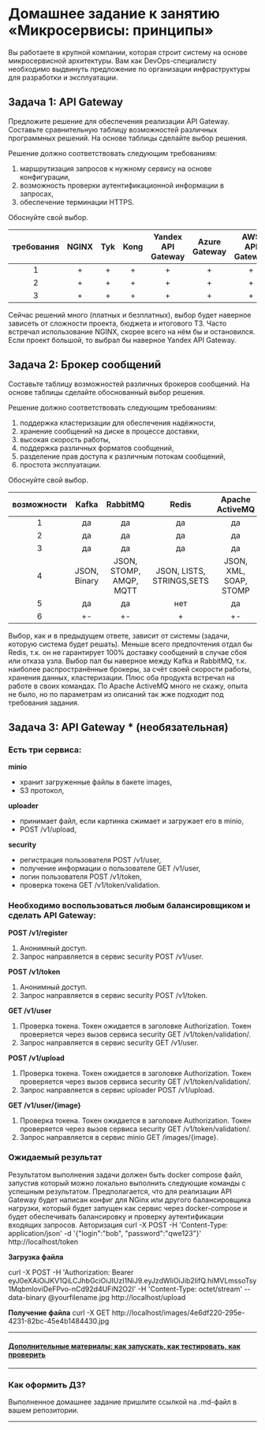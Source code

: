 
# Домашнее задание к занятию «Микросервисы: принципы»

Вы работаете в крупной компании, которая строит систему на основе микросервисной архитектуры.
Вам как DevOps-специалисту необходимо выдвинуть предложение по организации инфраструктуры для разработки и эксплуатации.

## Задача 1: API Gateway 

Предложите решение для обеспечения реализации API Gateway. Составьте сравнительную таблицу возможностей различных программных решений. На основе таблицы сделайте выбор решения.

Решение должно соответствовать следующим требованиям:
1. маршрутизация запросов к нужному сервису на основе конфигурации,
2. возможность проверки аутентификационной информации в запросах,
3. обеспечение терминации HTTPS.

Обоснуйте свой выбор.


| требования |   NGINX    | Tyk  | Kong  | Yandex API Gateway | Azure Gateway   | AWS API Gateway |
|:----------:|:----------:|:----:|:-----:|:------------------:|:---------------:|:----------------:|
|     1      |     +      |  +   |   +   |         +          |        +        |        +         |
|     2      |     +      |  +   |   +   |         +          |        +        |        +         |
|     3      |     +      |  +   |   +   |         +          |        +        |        +         |

Сейчас решений много (платных и безплатных), выбор будет наверное зависеть от сложности проекта, бюджета и итогового ТЗ. Часто встречал использование NGINX, скорее всего на нём бы и остановился. Если проект большой, то выбрал бы наверное Yandex API Gateway.


## Задача 2: Брокер сообщений

Составьте таблицу возможностей различных брокеров сообщений. На основе таблицы сделайте обоснованный выбор решения.

Решение должно соответствовать следующим требованиям:
1. поддержка кластеризации для обеспечения надёжности,
2. хранение сообщений на диске в процессе доставки,
3. высокая скорость работы,
4. поддержка различных форматов сообщений,
5. разделение прав доступа к различным потокам сообщений,
6. простота эксплуатации.

Обоснуйте свой выбор.


| возможности |    Kafka     |        RabbitMQ         |           Redis            |      Apache ActiveMQ       |
|:-----------:|:------------:|:-----------------------:|:--------------------------:|:--------------------------:|
|      1      |      да      |           да            |             да             |             да             |
|      2      |      да      |           да            |             да             |             да             |
|      3      |      да      |           да            |             да             |             да             |
|      4      | JSON, Binary | JSON, STOMP, AMQP, MQTT | JSON, LISTS, STRINGS,SETS |  	JSON, XML, SOAP, STOMP   |
|      5      |      да      |           да            |            нет             |             да             |
|      6      |      +-      |           +-            |             +              |             +-             |

Выбор, как и в предыдущем ответе, зависит от системы (задачи, которую система будет решать). Меньше всего предпочтения отдал бы Redis, т.к. он не гарантирует 100% доставку сообщений в случае сбоя или отказа узла. Выбор пал бы наверное между Kafka и RabbitMQ, т.к. наиболее распространённые брокеры, за счёт своей скорости работы, хранения данных, кластеризации. Плюс оба продукта встречал на работе в своих командах. По  Apache ActiveMQ много не скажу, опыта не было, но по параметрам из описаний так жже подходит под требования задания.

## Задача 3: API Gateway * (необязательная)

### Есть три сервиса:

**minio**
- хранит загруженные файлы в бакете images,
- S3 протокол,

**uploader**
- принимает файл, если картинка сжимает и загружает его в minio,
- POST /v1/upload,

**security**
- регистрация пользователя POST /v1/user,
- получение информации о пользователе GET /v1/user,
- логин пользователя POST /v1/token,
- проверка токена GET /v1/token/validation.

### Необходимо воспользоваться любым балансировщиком и сделать API Gateway:

**POST /v1/register**
1. Анонимный доступ.
2. Запрос направляется в сервис security POST /v1/user.

**POST /v1/token**
1. Анонимный доступ.
2. Запрос направляется в сервис security POST /v1/token.

**GET /v1/user**
1. Проверка токена. Токен ожидается в заголовке Authorization. Токен проверяется через вызов сервиса security GET /v1/token/validation/.
2. Запрос направляется в сервис security GET /v1/user.

**POST /v1/upload**
1. Проверка токена. Токен ожидается в заголовке Authorization. Токен проверяется через вызов сервиса security GET /v1/token/validation/.
2. Запрос направляется в сервис uploader POST /v1/upload.

**GET /v1/user/{image}**
1. Проверка токена. Токен ожидается в заголовке Authorization. Токен проверяется через вызов сервиса security GET /v1/token/validation/.
2. Запрос направляется в сервис minio GET /images/{image}.

### Ожидаемый результат

Результатом выполнения задачи должен быть docker compose файл, запустив который можно локально выполнить следующие команды с успешным результатом.
Предполагается, что для реализации API Gateway будет написан конфиг для NGinx или другого балансировщика нагрузки, который будет запущен как сервис через docker-compose и будет обеспечивать балансировку и проверку аутентификации входящих запросов.
Авторизация
curl -X POST -H 'Content-Type: application/json' -d '{"login":"bob", "password":"qwe123"}' http://localhost/token

**Загрузка файла**

curl -X POST -H 'Authorization: Bearer eyJ0eXAiOiJKV1QiLCJhbGciOiJIUzI1NiJ9.eyJzdWIiOiJib2IifQ.hiMVLmssoTsy1MqbmIoviDeFPvo-nCd92d4UFiN2O2I' -H 'Content-Type: octet/stream' --data-binary @yourfilename.jpg http://localhost/upload

**Получение файла**
curl -X GET http://localhost/images/4e6df220-295e-4231-82bc-45e4b1484430.jpg

---

#### [Дополнительные материалы: как запускать, как тестировать, как проверить](https://github.com/netology-code/devkub-homeworks/tree/main/11-microservices-02-principles)

---

### Как оформить ДЗ?

Выполненное домашнее задание пришлите ссылкой на .md-файл в вашем репозитории.

---
